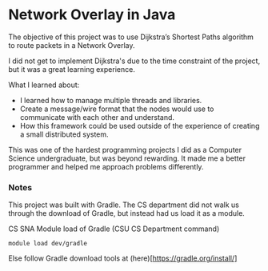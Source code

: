 # Network Overlay in Java

The objective of this project was to use Dijkstra’s Shortest Paths algorithm to route packets in a Network Overlay.

I did not get to implement Dijkstra's due to the time constraint of the project, but it was a great learning experience.

What I learned about:
- I learned how to manage multiple threads and libraries.
- Create a message/wire format that the nodes would use to communicate with each other and understand.
- How this framework could be used outside of the experience of creating a small distributed system.
  
This was one of the hardest programming projects I did as a Computer Science undergraduate, but was beyond rewarding. It made me a better programmer and helped me approach problems differently.

### Notes
This project was built with Gradle. The CS department did not walk us through the download of Gradle, but instead had us load it as a module.

CS SNA Module load of Gradle (CSU CS Department command)
```
module load dev/gradle
```

Else follow Gradle download tools at (here)[https://gradle.org/install/]
